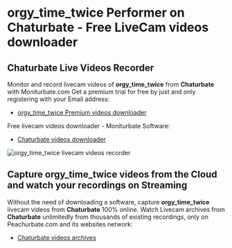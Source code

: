 # orgy_time_twice Performer on Chaturbate - Free LiveCam videos downloader

## Chaturbate Live Videos Recorder

Monitor and record livecam videos of **orgy_time_twice** from **Chaturbate** with Moniturbate.com
Get a premium trial for free by just and only registering with your Email address:
* [orgy_time_twice Premium videos downloader](https://moniturbate.com/request-demo-licence-key.html)

Free livecam videos downloader - Moniturbate Software:
* [Chaturbate videos downloader](https://moniturbate.com/moniturbate-download-software.html)

![orgy_time_twice livecam videos recorder](https://peachurnet.com/templates/moniturbate-software.png)


## Capture orgy_time_twice videos from the Cloud and watch your recordings on Streaming

Without the need of downloading a software, capture **orgy_time_twice** livecam videos from **Chaturbate** 100% online.
Watch Livecam archives from **Chaturbate** unlimitedly from thousands of existing recordings, only on Peachurbate.com and its websites network:
* [Chaturbate videos archives](https://peachurnet.com/)